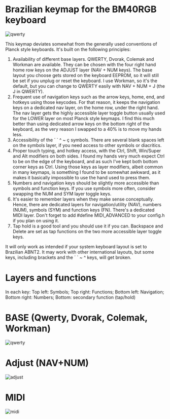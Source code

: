# Brazilian keymap for the BM40RGB keyboard

![qwerty](https://user-images.githubusercontent.com/62627597/133505514-466192cf-c58f-4b6f-9b7c-53ec36078401.png)

This keymap deviates somewhat from the generally used conventions of Planck style keyboards. 
It's built on the following principles:

1. Availability of different base layers. QWERTY, Dvorak, Colemak and Workman are available. They can be chosen with the four right hand home row keys on the ADJUST layer (NAV + NUM keys). The base layout you choose gets stored on the keyboard EEPROM, so it will still be set if you unplug or reset the keyboard. I use Workman, so it's the default, but you can change to QWERTY easily with NAV + NUM + J  (the J in QWERTY).
2. Frequent use of navigation keys such as the arrow keys, home, end, and hotkeys using those keycodes. For that reason, it keeps the navigation keys on a dedicated nav layer, on the home row, under the right hand. The nav layer gets the highly accessible layer toggle button usually used for the LOWER layer on most Planck style keymaps. I find this much better than using dedicated arrow keys on the bottom right of the keyboard, as the very reason I swapped to a 40% is to move my hands less.
3. Accessibility of the ´ ` ^ ~ ç symbols. There are several blank spaces left on the symbols layer, if you need access to other symbols or diacritics.
4. Proper touch typing, and hotkey access, with the Ctrl, Shift, Win/Super and Alt modifiers on both sides. I found my hands very much expect Ctrl to be on the edge of the keyboard, and as such I've kept both bottom corner keys as Ctrl. Using those keys as layer modifiers, albeit common in many keymaps, is something I found to be somewhat awkward, as it makes it basically impossible to use the hand used to press them.
5. Numbers and navigation keys should be slightly more accessible than symbols and function keys. If you use symbols more often, consider swapping the NUM and SYM layer toggle keys.
6. It's easier to remember layers when they make sense conceptually. Hence, there are dedicated layers for navigation/utility (NAV), numbers (NUM), symbols (SYM) and function keys (FN). There's a dedicated MIDI layer. Don't forget to add #define MIDI_ADVANCED to your config.h if you plan on using it.
7. Tap hold is a good tool and you should use it if you can. Backspace and Delete are set as tap functions on the two more accessible layer toggle keys.

It will only work as intended if your system keyboard layout is set to Brazilian ABNT2. It may work with other international layouts, but some keys, including brackets and the ´ ` ~ ^ keys, will get broken. 

# Layers and functions

In each key:
Top left: Symbols; 
Top right: Functions;
Bottom left: Navigation;
Bottom right: Numbers;
Bottom: secondary function (tap/hold)

# BASE (Qwerty, Dvorak, Colemak, Workman)
![qwerty](https://user-images.githubusercontent.com/62627597/133505788-e8410162-8491-4f52-bc94-62dacb752171.png)

# Adjust (NAV+NUM)
![adjust](https://user-images.githubusercontent.com/62627597/133182475-1994e733-71a2-42ee-88fe-9a15e711b938.png)

# MIDI
![midi](https://user-images.githubusercontent.com/62627597/133505599-8ae3ea32-5f8f-451f-b191-f74c514d22c0.png)

